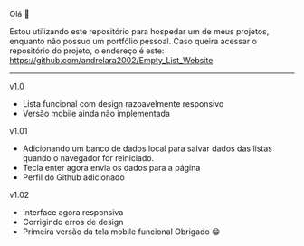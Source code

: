 Olá 👋

Estou utilizando este repositório para hospedar um de meus projetos, enquanto não possuo um portfólio pessoal.
Caso queira acessar o repositório do projeto, o endereço é este: https://github.com/andrelara2002/Empty_List_Website

-----------------------------------------------------------------------------------------

v1.0
- Lista funcional com design razoavelmente responsivo
- Versão mobile ainda não implementada

v1.01
- Adicionando um banco de dados local para salvar dados das
listas quando o navegador for reiniciado.
- Tecla enter agora envia os dados para a página
- Perfil do Github adicionado

v1.02
- Interface agora responsiva
- Corrigindo erros de design
- Primeira versão da tela mobile funcional
Obrigado 😁

